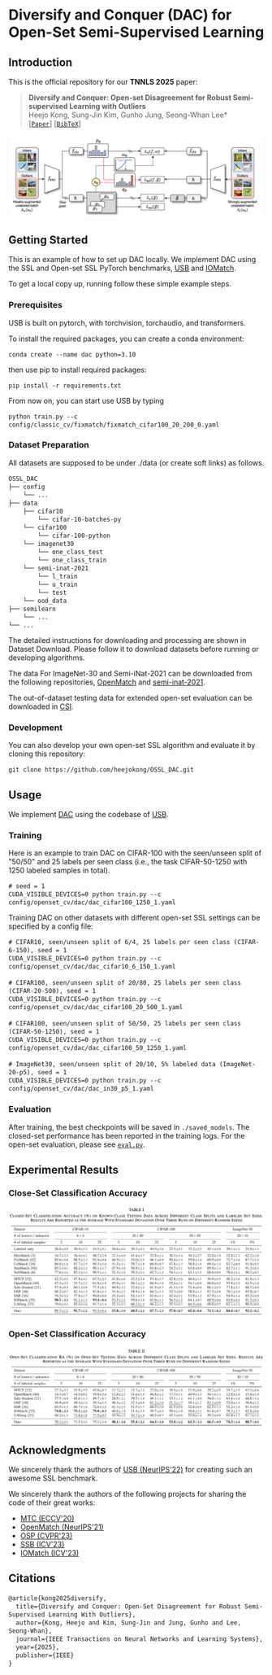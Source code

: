 # Diversify and Conquer (DAC) for Open-Set Semi-Supervised Learning

## Introduction

This is the official repository for our **TNNLS 2025** paper:
> **Diversify and Conquer: Open-set Disagreement for Robust Semi-supervised Learning with Outliers**</br>
> Heejo Kong, Sung-Jin Kim, Gunho Jung, Seong-Whan Lee*</br>
[[`Paper`]()] [[`BibTeX`](#citations)]


![](./assets/framework_1.png)


## Getting Started

This is an example of how to set up DAC locally. We implement DAC using the SSL and Open-set SSL PyTorch benchmarks, [USB](https://github.com/microsoft/Semi-supervised-learning) and [IOMatch](https://github.com/nukezil/IOMatch).

To get a local copy up, running follow these simple example steps.


### Prerequisites

USB is built on pytorch, with torchvision, torchaudio, and transformers.

To install the required packages, you can create a conda environment:
```
conda create --name dac python=3.10
```

then use pip to install required packages:
```
pip install -r requirements.txt
```

From now on, you can start use USB by typing
```
python train.py --c config/classic_cv/fixmatch/fixmatch_cifar100_20_200_0.yaml
```

### Dataset Preparation

All datasets are supposed to be under ./data (or create soft links) as follows.
```
OSSL_DAC
├── config
    └── ...
├── data
    ├── cifar10
        └── cifar-10-batches-py
    └── cifar100
        └── cifar-100-python
    └── imagenet30
        └── one_class_test
        └── one_class_train
    └── semi-inat-2021
        └── l_train
        └── u_train
        └── test
    └── ood_data
├── semilearn
    └── ...
└── ...
```

The detailed instructions for downloading and processing are shown in Dataset Download. Please follow it to download datasets before running or developing algorithms.

The data For ImageNet-30 and Semi-iNat-2021 can be downloaded from the following repositories, [OpenMatch](https://github.com/VisionLearningGroup/OP_Match) and [semi-inat-2021](https://github.com/cvl-umass/semi-inat-2021). 

The out-of-dataset testing data for extended open-set evaluation can be downloaded in [CSI](https://github.com/alinlab/CSI).


### Development

You can also develop your own open-set SSL algorithm and evaluate it by cloning this repository:
```
git clone https://github.com/heejokong/OSSL_DAC.git
```


## Usage

We implement [DAC](./semilearn/algorithms/dac/dac.py) using the codebase of [USB](https://github.com/microsoft/Semi-supervised-learning).


### Training

Here is an example to train DAC on CIFAR-100 with the seen/unseen split of "50/50" and 25 labels per seen class (i.e., the task CIFAR-50-1250 with 1250 labeled samples in total).
```
# seed = 1
CUDA_VISIBLE_DEVICES=0 python train.py --c config/openset_cv/dac/dac_cifar100_1250_1.yaml
```

Training DAC on other datasets with different open-set SSL settings can be specified by a config file:
```
# CIFAR10, seen/unseen split of 6/4, 25 labels per seen class (CIFAR-6-150), seed = 1
CUDA_VISIBLE_DEVICES=0 python train.py --c config/openset_cv/dac/dac_cifar10_6_150_1.yaml

# CIFAR100, seen/unseen split of 20/80, 25 labels per seen class (CIFAR-20-500), seed = 1
CUDA_VISIBLE_DEVICES=0 python train.py --c config/openset_cv/dac/dac_cifar100_20_500_1.yaml

# CIFAR100, seen/unseen split of 50/50, 25 labels per seen class (CIFAR-50-1250), seed = 1
CUDA_VISIBLE_DEVICES=0 python train.py --c config/openset_cv/dac/dac_cifar100_50_1250_1.yaml

# ImageNet30, seen/unseen split of 20/10, 5% labeled data (ImageNet-20-p5), seed = 1
CUDA_VISIBLE_DEVICES=0 python train.py --c config/openset_cv/dac/dac_in30_p5_1.yaml
```


### Evaluation

After training, the best checkpoints will be saved in ``./saved_models``. The closed-set performance has been reported in the training logs. For the open-set evaluation, please see [``eval.py``](./eval.py).


## Experimental Results

### Close-Set Classification Accuracy

![](./assets/result_closed_set.png)



### Open-Set Classification Accuracy

![](./assets/result_open_set.png)



## Acknowledgments

We sincerely thank the authors of [USB (NeurIPS'22)](https://github.com/microsoft/Semi-supervised-learning) for creating such an awesome SSL benchmark.

We sincerely thank the authors of the following projects for sharing the code of their great works:

- [MTC (ECCV'20)](https://github.com/YU1ut/Multi-Task-Curriculum-Framework-for-Open-Set-SSL)
- [OpenMatch (NeurIPS'21)](https://github.com/VisionLearningGroup/OP_Match)
- [OSP (CVPR'23)](https://github.com/rain305f/OSP)
- [SSB (ICV'23)](https://github.com/yue-fan/ssb)
- [IOMatch (ICV'23)](https://github.com/nukezil/IOMatch)


## Citations
```
@article{kong2025diversify,
  title={Diversify and Conquer: Open-Set Disagreement for Robust Semi-Supervised Learning With Outliers},
  author={Kong, Heejo and Kim, Sung-Jin and Jung, Gunho and Lee, Seong-Whan},
  journal={IEEE Transactions on Neural Networks and Learning Systems},
  year={2025},
  publisher={IEEE}
}
```